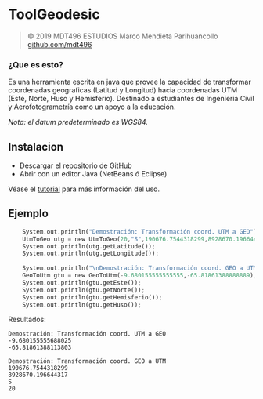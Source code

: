 # ToolGeodesic
> © 2019 MDT496 ESTUDIOS
	Marco Mendieta Parihuancollo
	[github.com/mdt496](https://github.com/mdt496)

### ¿Que es esto?

Es una herramienta escrita en java que provee la capacidad de transformar coordenadas geograficas (Latitud y Longitud) hacia coordenadas UTM (Este, Norte, Huso y Hemisferio). Destinado a estudiantes de Ingeníeria Civil y Aerofotogrametría como un apoyo a la educación. 

*Nota: el datum predeterminado es WGS84.*

## Instalacion
* Descargar el repositorio de GitHub
* Abrir con un editor Java (NetBeans ó Eclipse)

Véase el [tutorial](https://www.youtube.com/watch?v=ellKDxx_Ic4&feature=youtu.be "ToolGeodesic") para más información del uso.

## Ejemplo
```python
	System.out.println("Demostración: Transformación coord. UTM a GEO");
	UtmToGeo utg = new UtmToGeo(20,"S",190676.7544318299,8928670.196644317);
	System.out.println(utg.getLatitude());
	System.out.println(utg.getLongitude());
	
	System.out.println("\nDemostración: Transformación coord. GEO a UTM");
	GeoToUtm gtu = new GeoToUtm(-9.680155555555555,-65.81861388888889);
	System.out.println(gtu.getEste());
	System.out.println(gtu.getNorte());
	System.out.println(gtu.getHemisferio());
	System.out.println(gtu.getHuso());
``` 

Resultados:

	Demostración: Transformación coord. UTM a GEO
	-9.680155555688025
	-65.81861388113803

	Demostración: Transformación coord. GEO a UTM
	190676.7544318299
	8928670.196644317
	S
	20
